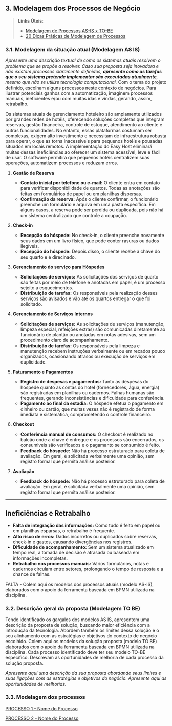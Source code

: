## 3. Modelagem dos Processos de Negócio


> **Links Úteis**:
> - [Modelagem de Processos AS-IS x TO-BE](https://dheka.com.br/modelagem-as-is-to-be/)
> - [20 Dicas Práticas de Modelagem de Processos](https://dheka.com.br/20-dicas-praticas-de-modelagem-de-processos/)

### 3.1. Modelagem da situação atual (Modelagem AS IS)

_Apresente uma descrição textual de como os sistemas atuais resolvem o problema que se propõe a resolver.  Caso sua proposta seja inovadora e não existam processos claramente definidos, **apresente como as tarefas que o seu sistema pretende implementar são executadas atualmente**, mesmo que não se utilize tecnologia computacional._
Com o tema do projeto definido, escolham alguns processos neste contexto de negócios. Para ilustrar potenciais ganhos com a automatização, imaginem processos manuais, ineficientes e/ou com muitas idas e vindas, gerando, assim, retrabalho.

Os sistemas atuais de gerenciamento hoteleiro são amplamente utilizados por grandes redes de hotéis, oferecendo soluções completas que integram reservas, gestão financeira, controle de estoque, atendimento ao cliente e outras funcionalidades. No entanto, essas plataformas costumam ser complexas, exigem alto investimento e necessitam de infraestrutura robusta para operar, o que as torna inacessíveis para pequenos hotéis e pousadas situados em locais remotos.
A implementação do Easy Host eliminará muitas dessas ineficiências ao oferecer um sistema acessível, leve e fácil de usar. O software permitirá que pequenos hotéis centralizem suas operações, automatizem processos e reduzam erros.

1. **Gestão de Reserva**  
   - **Contato inicial por telefone ou e-mail:** O cliente entra em contato para verificar disponibilidade de quartos. Todas as anotações são feitas em formulários de papel ou em planilhas dispersas.  
   - **Confirmação da reserva:** Após o cliente confirmar, o funcionário preenche um formulário e arquiva em uma pasta específica. Em alguns casos, a reserva pode ser perdida ou duplicada, pois não há um sistema centralizado que controle a ocupação.  

2. **Check-in**    
   - **Recepção do hóspede:** No check-in, o cliente preenche novamente seus dados em um livro físico, que pode conter rasuras ou dados ilegíveis.
   - **Recepção do hóspede:** Depois disso, o cliente recebe a chave do seu quarto e é direcinado.

3. **Gerenciamento do serviço para Hóspedes**  
   - **Solicitações de serviços:** As solicitações dos serviços de quarto são feitas por meio de telefone e anotadas em papel, é um processo sejeito a esquecimentos.  
   - **Distribuição de tarefas:** Os responsáveis pela realização desses serviços são avisados e vão até os quartos entregar o que foi solicitado.

4. **Gerenciamento de Serviços Internos**  
   - **Solicitações de serviços:** As solicitações de serviços (manutenção, limpeza especial, refeições extras) são comunicadas diretamente ao funcionário de plantão ou anotadas em notas adesivas, sem um procedimento claro de acompanhamento.  
   - **Distribuição de tarefas:** Os responsáveis pela limpeza e manutenção recebem instruções verbalmente ou em recados pouco organizados, ocasionando atrasos ou execução de serviços em duplicidade.

5. **Faturamento e Pagamentos**  
   - **Registro de despesas e pagamentos:** Tanto as despesas do hóspede quanto as contas do hotel (fornecedores, água, energia) são registradas em planilhas ou cadernos. Falhas humanas são frequentes, gerando inconsistências e dificuldade para conferência.  
   - **Pagamento ao final da estadia:** O hóspede efetua o pagamento em dinheiro ou cartão, que muitas vezes não é registrado de forma imediata e sistemática, comprometendo o controle financeiro.

6. **Checkout**  
   - **Conferência manual de consumos:** O checkout é realizado no balcão onde a chave é entregue e os processos são encerrados, os consumiveis são verificados e o pagamanto se consumido é feito.  
   - **Feedback do hóspede:** Não há processo estruturado para coleta de avaliação. Em geral, é solicitada verbalmente uma opinião, sem registro formal que permita análise posterior.

7. **Avaliação**  
   - **Feedback do hóspede:** Não há processo estruturado para coleta de avaliação. Em geral, é solicitada verbalmente uma opinião, sem registro formal que permita análise posterior.

---

## Ineficiências e Retrabalho

- **Falta de integração das informações:** Como tudo é feito em papel ou em planilhas esparsas, o retrabalho é frequente.  
- **Alto risco de erros:** Dados incorretos ou duplicados sobre reservas, check-in e gastos, causando divergências nos registros.  
- **Dificuldade de acompanhamento:** Sem um sistema atualizado em tempo real, a tomada de decisão é atrasada ou baseada em informações incompletas.  
- **Retrabalho nos processos manuais:** Vários formulários, notas e cadernos circulam entre setores, prolongando o tempo de resposta e a chance de falhas.


FALTA - Colem aqui os modelos dos processos atuais (modelo AS-IS), elaborados com o apoio da ferramenta baseada em BPMN utilizada na disciplina.

### 3.2. Descrição geral da proposta (Modelagem TO BE)

Tendo identificado os gargalos dos modelos AS IS, apresentem uma descrição da proposta de solução, buscando maior eficiência com a introdução da tecnologia. Abordem também os limites dessa solução e o seu alinhamento com as estratégias e objetivos do contexto de negócio escolhido. 
Colem aqui os modelos da solução proposta (modelo TO BE) elaborados com o apoio da ferramenta baseada em BPMN utilizada na disciplina.
Cada processo identificado deve ter seu modelo TO-BE específico. Descrevam as oportunidades de melhoria de cada processo da solução proposta.

_Apresente aqui uma descrição da sua proposta abordando seus limites e suas ligações com as estratégias e objetivos do negócio. Apresente aqui as oportunidades de melhorias._

### 3.3. Modelagem dos processos

[PROCESSO 1 - Nome do Processo](./processos/processo-1-nome-do-processo.md "Detalhamento do Processo 1.")

[PROCESSO 2 - Nome do Processo](./processos/processo-2-nome-do-processo.md "Detalhamento do Processo 2.")
